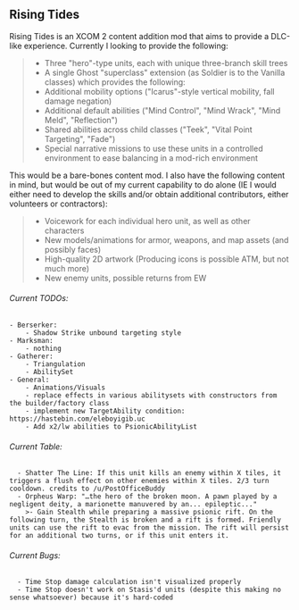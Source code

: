 ## Rising Tides

Rising Tides is an XCOM 2 content addition mod that aims to provide a DLC-like experience. Currently I looking to provide the following:

>- Three "hero"-type units, each with unique three-branch skill trees
>- A single Ghost "superclass" extension (as Soldier is to the Vanilla classes) which provides the following:
>  - Additional mobility options ("Icarus"-style vertical mobility, fall damage negation)
>  - Additional default abilities ("Mind Control", "Mind Wrack", "Mind Meld", "Reflection")
>  - Shared abilities across child classes ("Teek", "Vital Point Targeting", "Fade")
>- Special narrative missions to use these units in a controlled environment to ease balancing in a mod-rich environment

This would be a bare-bones content mod. I also have the following content in mind, but would be out of my current capability to do alone (IE I would either need to develop the skills and/or obtain additional contributors, either volunteers or contractors):

>- Voicework for each individual hero unit, as well as other characters 
>- New models/animations for armor, weapons, and map assets (and possibly faces)
>- High-quality 2D artwork (Producing icons is possible ATM, but not much more)
>- New enemy units, possible returns from EW

###### Current TODOs: 
	- Berserker:
		- Shadow Strike unbound targeting style
	- Marksman:
		- nothing
	- Gatherer: 
		- Triangulation
		- AbilitySet
	- General:
		- Animations/Visuals
		- replace effects in various abilitysets with constructors from the builder/factory class
		- implement new TargetAbility condition: https://hastebin.com/eleboyigib.uc
		- Add x2/lw abilities to PsionicAbilityList
	
###### Current Table:
      - Shatter The Line: If this unit kills an enemy within X tiles, it triggers a flush effect on other enemies within X tiles. 2/3 turn cooldown. credits to /u/PostOfficeBuddy
      - Orpheus Warp: "…the hero of the broken moon. A pawn played by a negligent deity, a marionette manuvered by an... epileptic..."	
      	>- Gain Stealth while preparing a massive psionic rift. On the following turn, the Stealth is broken and a rift is formed. Friendly units can use the rift to evac from the mission. The rift will persist for an additional two turns, or if this unit enters it.
			
      
###### Current Bugs:
      - Time Stop damage calculation isn't visualized properly
      - Time Stop doesn't work on Stasis'd units (despite this making no sense whatsoever) because it's hard-coded
              
              
